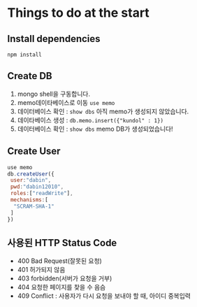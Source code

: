 # Things to do at the start
## Install dependencies
`npm install`

## Create DB
1)  mongo shell을 구동합니다.
2)  memo데이타베이스로 이동 `use memo` 
3)  데이터베이스 확인 : `show dbs` 아직 memo가 생성되지 않았습니다.
4)  데이타베이스 생성 : `db.memo.insert({"kundol" : 1})`
5)  데이터베이스 확인 : `show dbs` memo DB가 생성되었습니다! 

## Create User
```js
use memo
db.createUser({  
 user:"dabin",
 pwd:"dabin12010",
 roles:["readWrite"],
 mechanisms:[  
  "SCRAM-SHA-1"
 ]
})
```

## 사용된 HTTP Status Code
 - 400 Bad Request(잘못된 요청)
 - 401 허가되지 않음
 - 403 forbidden(서버가 요청을 거부)
 - 404 요청한 페이지를 찾을 수 음슴
 - 409 Conflict : 사용자가 다시 요청을 보내야 할 때, 아이디 중복입력